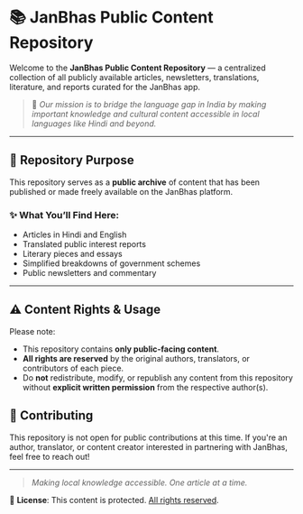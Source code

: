 # 📚 JanBhas Public Content Repository

Welcome to the **JanBhas Public Content Repository** — a centralized collection of all publicly available articles, newsletters, translations, literature, and reports curated for the JanBhas app.

> 🧭 _Our mission is to bridge the language gap in India by making important knowledge and cultural content accessible in local languages like Hindi and beyond._

---

## 📂 Repository Purpose

This repository serves as a **public archive** of content that has been published or made freely available on the JanBhas platform.

### ✨ What You’ll Find Here:
- Articles in Hindi and English
- Translated public interest reports
- Literary pieces and essays
- Simplified breakdowns of government schemes
- Public newsletters and commentary

---

## ⚠️ Content Rights & Usage

Please note:

- This repository contains **only public-facing content**.
- **All rights are reserved** by the original authors, translators, or contributors of each piece.
- Do **not** redistribute, modify, or republish any content from this repository without **explicit written permission** from the respective author(s).


## 🤝 Contributing

This repository is not open for public contributions at this time. If you're an author, translator, or content creator interested in partnering with JanBhas, feel free to reach out!

---

> _Making local knowledge accessible. One article at a time._

📄 **License**: This content is protected. [All rights reserved](./LICENSE).


